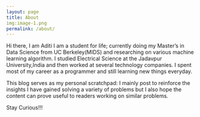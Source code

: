 ```yaml
---
layout: page
title: About
img:image-1.png
permalink: /about/
---
```





Hi there, I am Aditi
I am a student for life; currently doing my Master’s in Data Science from UC Berkeley(MIDS) and researching on various machine learning algorithm.
I studied Electrical Science at the Jadavpur University,India and then worked at several technology companies. I spent most of my career as a programmer and still learning new things everyday.

This blog serves as my personal scratchpad: I mainly post to reinforce the insights I have gained solving a variety of problems but I also hope the content can prove useful to readers working on similar problems.

Stay Curious!!!